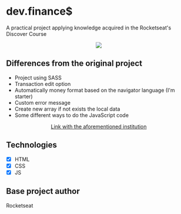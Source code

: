 # dev.finance$
A practical project applying knowledge acquired in the Rocketseat's Discover Course


<p align="center">
<img src="https://i.imgur.com/TxYz81n.png" />
</p>

## Differences from the original project

* Project using SASS
* Transaction edit option
* Automatically money format based on the navigator language (I'm starter)
* Custom error message
* Create new array if not exists the local data
* Some different ways to do the JavaScript code


<p align="center">
    <a align="center" href="https://smallpdf.com/shared#st=38abedfc-c54d-46ba-9652-51506ce833fe&fn=declaracao_20192009906.pdf&ct=1613187977193&tl=share-document&rf=link">Link with the aforementioned institution</a>
</P>

## Technologies
* [x] HTML
* [x] CSS
* [x] JS

## Base project author
Rocketseat
